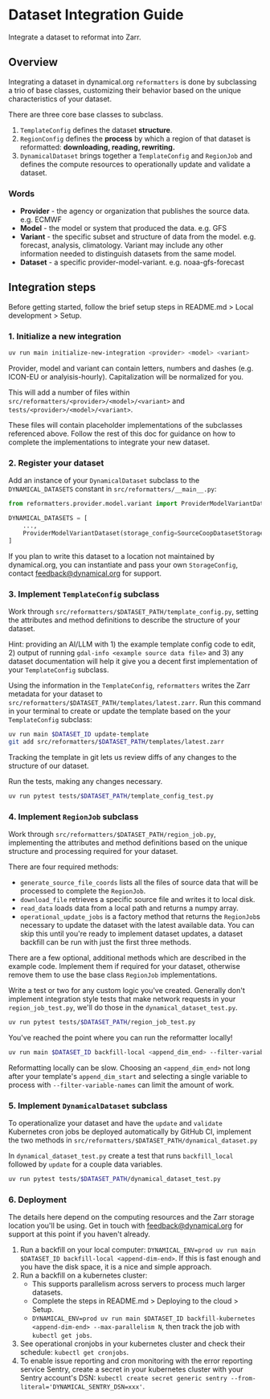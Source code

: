 # Dataset Integration Guide

Integrate a dataset to reformat into Zarr.

## Overview

Integrating a dataset in dynamical.org `reformatters` is done by subclassing a trio of base classes, customizing their behavior based on the unique characteristics of your dataset.

There are three core base classes to subclass.

1. `TemplateConfig` defines the dataset **structure**.
1. `RegionConfig` defines the **process** by which a region of that dataset is reformatted: **downloading, reading, rewriting.**
1. `DynamicalDataset` brings together a `TemplateConfig` and `RegionJob` and defines the compute resources to operationally update and validate a dataset.

### Words

- **Provider** - the agency or organization that publishes the source data. e.g. ECMWF
- **Model** - the model or system that produced the data. e.g. GFS
- **Variant** - the specific subset and structure of data from the model. e.g. forecast, analysis, climatology. Variant may include any other information needed to distinguish datasets from the same model.
- **Dataset** - a specific provider-model-variant. e.g. noaa-gfs-forecast

## Integration steps

Before getting started, follow the brief setup steps in README.md > Local development > Setup.

### 1. Initialize a new integration

```bash
uv run main initialize-new-integration <provider> <model> <variant>
```

Provider, model and variant can contain letters, numbers and dashes (e.g. ICON-EU or analyisis-hourly). Capitalization will be normalized for you.

This will add a number of files within `src/reformatters/<provider>/<model>/<variant>` and `tests/<provider>/<model>/<variant>`.

These files will contain placeholder implementations of the subclasses referenced above. Follow the rest of this doc for guidance
on how to complete the implementations to integrate your new dataset.

### 2. Register your dataset

Add an instance of your `DynamicalDataset` subclass to the `DYNAMICAL_DATASETS` constant in `src/reformatters/__main__.py`:

```python
from reformatters.provider.model.variant import ProviderModelVariantDataset

DYNAMICAL_DATASETS = [
    ...,
    ProviderModelVariantDataset(storage_config=SourceCoopDatasetStorageConfig()),
]
```

If you plan to write this dataset to a location not maintained by dynamical.org, you can instantiate and pass your own `StorageConfig`, contact feedback@dynamical.org for support.

### 3. Implement `TemplateConfig` subclass

Work through `src/reformatters/$DATASET_PATH/template_config.py`, setting the attributes and method definitions to describe the structure of your dataset.

Hint: providing an AI/LLM with 1) the example template config code to edit, 2) output of running `gdal-info <example source data file>` and 3) any dataset documentation will help it give you a decent first implementation of your `TemplateConfig` subclass.

Using the information in the `TemplateConfig`, `reformatters` writes the Zarr metadata for your dataset to `src/reformatters/$DATASET_PATH/templates/latest.zarr`. Run this command in your terminal to create or update the template based on the your `TemplateConfig` subclass:

```bash
uv run main $DATASET_ID update-template
git add src/reformatters/$DATASET_PATH/templates/latest.zarr
```

Tracking the template in git lets us review diffs of any changes to the structure of our dataset.

Run the tests, making any changes necessary.

```bash
uv run pytest tests/$DATASET_PATH/template_config_test.py
```

### 4. Implement `RegionJob` subclass

Work through `src/reformatters/$DATASET_PATH/region_job.py`, implementing the attributes and method definitions based on the unique structure and processing required for your dataset.

There are four required methods:

- `generate_source_file_coords` lists all the files of source data that will be processed to complete the `RegionJob`.
- `download_file` retrieves a specific source file and writes it to local disk.
- `read_data` loads data from a local path and returns a numpy array.
- `operational_update_jobs` is a factory method that returns the `RegionJob`s necessary to update the dataset with the latest available data. You can skip this until you're ready to implement dataset updates, a dataset backfill can be run with just the first three methods.

There are a few optional, additional methods which are described in the example code. Implement them if required for your dataset, otherwise remove them to use the base class `RegionJob` implementations.

Write a test or two for any custom logic you've created. Generally don't implement integration style tests that make network requests in your `region_job_test.py`, we'll do those in the `dynamical_dataset_test.py`.

```bash
uv run pytest tests/$DATASET_PATH/region_job_test.py
```

You've reached the point where you can run the reformatter locally!

```bash
uv run main $DATASET_ID backfill-local <append_dim_end> --filter-variable-names <data var name>
```

Reformatting locally can be slow. Choosing an `<append_dim_end>` not long after your template's `append_dim_start` and selecting a single variable to process with `--filter-variable-names` can limit the amount of work.

### 5. Implement `DynamicalDataset` subclass

To operationalize your dataset and have the `update` and `validate` Kubernetes cron jobs be deployed automatically by GitHub CI, implement the two methods in `src/reformatters/$DATASET_PATH/dynamical_dataset.py`

In `dynamical_dataset_test.py` create a test that runs `backfill_local` followed by `update` for a couple data variables.

```bash
uv run pytest tests/$DATASET_PATH/dynamical_dataset_test.py
```

### 6. Deployment

The details here depend on the computing resources and the Zarr storage location you'll be using. Get in touch with feedback@dynamical.org for support at this point if you haven't already.

1. Run a backfill on your local computer: `DYNAMICAL_ENV=prod uv run main $DATASET_ID backfill-local <append-dim-end>`. If this is fast enough and you have the disk space, it is a nice and simple approach.
1. Run a backfill on a kubernetes cluster:
   - This supports parallelism across servers to process much larger datasets.
   - Complete the steps in README.md > Deploying to the cloud > Setup.
   - `DYNAMICAL_ENV=prod uv run main $DATASET_ID backfill-kubernetes <append-dim-end> --max-parallelism N`, then track the job with `kubectl get jobs`.
1. See operational cronjobs in your kubernetes cluster and check their schedule: `kubectl get cronjobs`.
1. To enable issue reporting and cron monitoring with the error reporting service Sentry, create a secret in your kubernetes cluster with your Sentry account's DSN: `kubectl create secret generic sentry --from-literal='DYNAMICAL_SENTRY_DSN=xxx'`.
